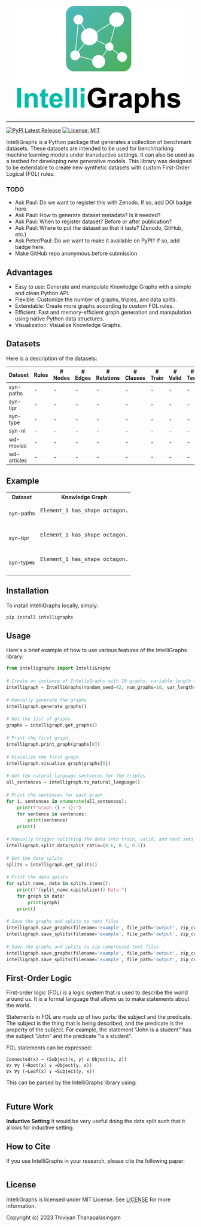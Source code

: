 <p  align="center">
    <img src="images/IntelliGraph-logo.png" width="450px;" style="max-width: 100%;  margin-right:10px;">
<p>

---

[![PyPI Latest Release](https://img.shields.io/pypi/v/intelligraphs.svg)]([https://pypi.org/project/pandas/](https://pypi.org/project/intelligraphs/))
[![License: MIT](https://img.shields.io/badge/License-MIT-yellow.svg)](https://opensource.org/licenses/MIT)

IntelliGraphs is a Python package that generates a collection of benchmark datasets. These datasets are intended to be used
for benchmarking machine learning models under transductive settings. It can also be used as a testbed for developing
new generative models. This library was designed to be extendable to create new synthetic datasets with custom 
First-Order Logical (FOL) rules.

### TODO

* Ask Paul: Do we want to register this with Zenodo. If so, add DOI badge here.
* Ask Paul: How to generate dataset metadata? Is it needed?
* Ask Paul: When to register dataset? Before or after publication?
* Ask Paul: Where to put the dataset so that it lasts? (Zenodo, GitHub, etc.)
* Ask Peter/Paul: Do we want to make it available on PyPI? If so, add badge here.
* Make GitHub repo anonymous before submission

## Advantages

* Easy to use: Generate and manipulate Knowledge Graphs with a simple and clean Python API.
* Flexible: Customize the number of graphs, triples, and data splits.
* Extendable: Create more graphs according to custom FOL rules.
* Efficient: Fast and memory-efficient graph generation and manipulation using native Python data structures.
* Visualization: Visualize Knowledge Graphs.

## Datasets

Here is a description of the datasets:

| Dataset | Rules | # Nodes | # Edges | # Relations | # Classes | # Train | # Valid | # Test |
|---------|-------------|---------|---------|-------------|-----------|---------|---------|--------|
|syn-paths|-|-|-|-| - |-|-|-|
|syn-tipr|-|-|-|-|-|-|-|-|
|syn-type|-|-|-|-|-|-|-|-|
|syn-nl|-|-|-|-|-|-|-|-|
|wd-movies|-|-|-|-|-|-|-|-|
|wd-articles|-|-|-|-|-|-|-|-|

## Example

<table>
  <tr>
    <th>Dataset</th>
    <th>Knowledge Graph</th>
  </tr>
  <tr>
    <td>syn-paths</td>
    <td><pre>
Element_1 has_shape octagon.
    </pre></td>
  </tr>
  <tr>
    <td>syn-tipr</td>
    <td><pre>
Element_1 has_shape octagon.
    </pre></td>
  </tr>
  <tr>
    <td>syn-types</td>
    <td><pre>
Element_1 has_shape octagon.
    </pre></td>
  </tr>
</table>

## Installation

To install IntelliGraphs locally, simply:

```bash
pip install intelligraphs
```

## Usage

Here's a brief example of how to use various features of the IntelliGraphs library:

```python
from intelligraphs import IntelliGraphs

# Create an instance of IntelliGraphs with 10 graphs, variable length triples, and a random seed of 42
intelligraph = IntelliGraphs(random_seed=42, num_graphs=10, var_length=True, min_triples=2, max_triples=5)

# Manually generate the graphs
intelligraph.generate_graphs()

# Get the list of graphs
graphs = intelligraph.get_graphs()

# Print the first graph
intelligraph.print_graph(graphs[0])

# Visualize the first graph
intelligraph.visualize_graph(graphs[0])

# Get the natural language sentences for the triples
all_sentences = intelligraph.to_natural_language()

# Print the sentences for each graph
for i, sentences in enumerate(all_sentences):
    print(f"Graph {i + 1}:")
    for sentence in sentences:
        print(sentence)
    print()

# Manually trigger splitting the data into train, valid, and test sets
intelligraph.split_data(split_ratio=(0.6, 0.3, 0.1))

# Get the data splits
splits = intelligraph.get_splits()

# Print the data splits
for split_name, data in splits.items():
    print(f"{split_name.capitalize()} Data:")
    for graph in data:
        print(graph)
    print()

# Save the graphs and splits to text files
intelligraph.save_graphs(filename='example', file_path='output', zip_compression=False)
intelligraph.save_splits(filename='example', file_path='output', zip_compression=False)

# Save the graphs and splits to zip compressed text files
intelligraph.save_graphs(filename='example', file_path='output', zip_compression=True)
intelligraph.save_splits(filename='example', file_path='output', zip_compression=True)
```

## First-Order Logic

First-order logic (FOL) is a logic system that is used to describe the world around us. It is a formal language that
allows us to make statements about the world.

Statements in FOL are made up of two parts: the subject and the predicate. The subject is the thing that is being
described, and the predicate is the property of the subject. For example, the statement "John is a student" has the
subject "John" and the predicate "is a student".

FOL statements can be expressed: 

```text
Connected(x) → (Subject(x, y) ∨ Object(x, z))
∀x ∀y (¬Root(x) ∨ ¬Object(y, x))
∀x ∀y (¬Leaf(x) ∨ ¬Subject(y, x))
```

This can be parsed by the IntelliGraphs library using:

```python

```

## Future Work

**Inductive Setting** It would be very useful doing the data split such that it allows for inductive setting.

## How to Cite

If you use IntelliGraphs in your research, please cite the following paper:

```bibtex

```

## License

IntelliGraphs is licensed under MIT License. See [LICENSE](LICENSE) for more information.

Copyright (c) 2023 Thiviyan Thanapalasingam
